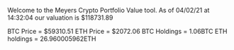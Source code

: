 Welcome to the Meyers Crypto Portfolio Value tool. 
As of 04/02/21 at 14:32:04 our valuation is $118731.89 

BTC Price = $59310.51
 ETH Price = $2072.06
BTC Holdings = 1.06BTC
 ETH holdings = 26.960005962ETH 
